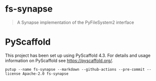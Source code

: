 # fs-synapse

<!--
[![ReadTheDocs](https://readthedocs.org/projects/fs-synapse/badge/?version=latest)](https://sage-bionetworks-workflows.github.io/fs-synapse/)
[![PyPI-Server](https://img.shields.io/pypi/v/fs-synapse.svg)](https://pypi.org/project/fs-synapse/)
[![codecov](https://codecov.io/gh/Sage-Bionetworks-Workflows/fs-synapse/branch/main/graph/badge.svg?token=OCC4MOUG5P)](https://codecov.io/gh/Sage-Bionetworks-Workflows/fs-synapse)
[![Project generated with PyScaffold](https://img.shields.io/badge/-PyScaffold-005CA0?logo=pyscaffold)](#pyscaffold)
-->

> A Synapse implementation of the PyFileSystem2 interface


# PyScaffold

This project has been set up using PyScaffold 4.3. For details and usage
information on PyScaffold see https://pyscaffold.org/.

```console
putup --name fs-synapse --markdown --github-actions --pre-commit --license Apache-2.0 fs-synapse
```

